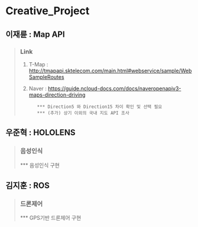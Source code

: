 # Creative_Project
## 이재륜 : Map API
>### Link  
>1) T-Map : http://tmapapi.sktelecom.com/main.html#webservice/sample/WebSampleRoutes  
>2) Naver : https://guide.ncloud-docs.com/docs/naveropenapiv3-maps-direction-driving  
>  
>           *** Direction5 와 Direction15 차이 확인 및 선택 필요  
>           *** (추가) 상기 이외의 국내 지도 API 조사

## 우준혁 : HOLOLENS
>### 음성인식
>   *** 음성인식 구현

## 김지훈 : ROS
>### 드론제어
>   *** GPS기반 드론제어 구현
